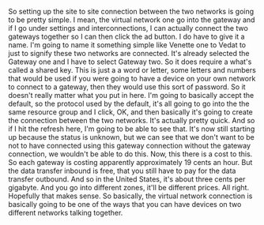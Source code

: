So setting up the site to site connection between the two networks is going to be pretty simple.
I mean, the virtual network one go into the gateway and if I go under settings and interconnections,
I can actually connect the two gateways together so I can then click the ad button.
I do have to give it a name.
I'm going to name it something simple like Venette one to Vedat to just to signify these two networks
are connected.
It's already selected the Gateway one and I have to select Gateway two.
So it does require a what's called a shared key.
This is just a a word or letter, some letters and numbers that would be used if you were going to have
a device on your own network to connect to a gateway, then they would use this sort of password.
So it doesn't really matter what you put in here.
I'm going to basically accept the default, so the protocol used by the default, it's all going to
go into the the same resource group and I click, OK, and then basically it's going to create the connection
between the two networks.
It's actually pretty quick.
And so if I hit the refresh here, I'm going to be able to see that.
It's now still starting up because the status is unknown, but we can see that we don't want to be not
to have connected using this gateway connection without the gateway connection, we wouldn't be able
to do this.
Now, this there is a cost to this.
So each gateway is costing apparently approximately 19 cents an hour.
But the data transfer inbound is free, that you still have to pay for the data transfer outbound.
And so in the United States, it's about three cents per gigabyte.
And you go into different zones, it'll be different prices.
All right.
Hopefully that makes sense.
So basically, the virtual network connection is basically going to be one of the ways that you can
have devices on two different networks talking together.
